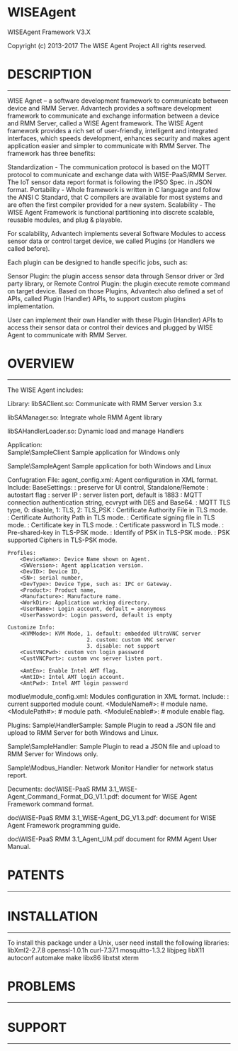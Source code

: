 # WISEAgent
WISEAgent Framework V3.X

 Copyright (c) 2013-2017 The WISE Agent Project
 All rights reserved.

 # DESCRIPTION
 -----------

WISE Agnet – a software development framework to communicate between device and RMM Server.
Advantech provides a software development framework to communicate and exchange information between a device and RMM Server, called a WISE Agent framework.
The WISE Agent framework provides a rich set of user-friendly, intelligent and integrated interfaces, which speeds development, enhances security and makes agent application easier and simpler to communicate with RMM Server.
The framework has three benefits:

Standardization - The communication protocol is based on the MQTT protocol to communicate and exchange data with WISE-PaaS/RMM Server. The IoT sensor data report format is following the IPSO Spec. in JSON format.
Portability - Whole framework is written in C language and follow the ANSI C Standard, that C compilers are available for most systems and are often the first compiler provided for a new system.
Scalability - The WISE Agent Framework is functional partitioning into discrete scalable, reusable modules, and plug & playable.

For scalability, Advantech implements several Software Modules to access sensor data or control target device, we called Plugins (or Handlers we called before).

Each plugin can be designed to handle specific jobs, such as:

Sensor Plugin: the plugin access sensor data through Sensor driver or 3rd party library, or
Remote Control Plugin:  the plugin execute remote command on target device.
Based on those Plugins, Advantech also defined a set of APIs, called Plugin (Handler) APIs, to support custom plugins implementation.

User can implement their own Handler with these Plugin (Handler) APIs to access their sensor data or control their devices and plugged by WISE Agent to communicate with RMM Server.

 # OVERVIEW
 --------

 The WISE Agent includes:
 
Library:
 libSAClient.so:
     Communicate with RMM Server version 3.x
	 
 libSAManager.so:
	 Integrate whole RMM Agent library
	 
 libSAHandlerLoader.so:
	 Dynamic load and manage Handlers

Application:     
 Sample\SampleClient
     Sample application for Windows only
     
 Sample\SampleAgent
     Sample application for both Windows and Linux
     
Confugration File: 
 agent_config.xml:
     Agent configuration in XML format. Include:
	 BaseSettings:
    <RunMode>: preserve for UI control, Standalone/Remote
	  <AutoStart>: autostart flag
    <ServerIP>: server IP
		<ServerPort>: server listen port, default is 1883
		<ConnAuth>: MQTT connection authentication string, ecvrypt with DES and Base64.
		<TLSType>: MQTT TLS type, 0: disable, 1: TLS, 2: TLS_PSK
		<CAFile>: Certificate Authority File in TLS mode.
		<CAPath>: Certificate Authority Path in TLS mode.
		<CertFile>: Certificate signing file in TLS mode.
		<KeyFile>: Certificate key in TLS mode.
		<CertPW>: Certificate password in TLS mode.
		<PSK>: Pre-shared-key in TLS-PSK mode.
		<PSKIdentify>: Identify of PSK in TLS-PSK mode.
		<PSKCiphers>: PSK supported Ciphers in TLS-PSK mode.
		
	Profiles:
		<DeviceName>: Device Name shown on Agent.
		<SWVersion>: Agent application version.
		<DevID>: Device ID,
		<SN>: serial number,
		<DevType>: Device Type, such as: IPC or Gateway.
		<Product>: Product name,
		<Manufacture>: Manufacture name.
		<WorkDir>: Application working directory.
		<UserName>: Login account, default = anonymous
		<UserPassword>: Login password, default is empty
	
	Customize Info:
		<KVMMode>: KVM Mode, 1. default: embedded UltraVNC server
							 2. custom: custom VNC server
							 3. disable: not support
		<CustVNCPwd>: custom vcn login password
		<CustVNCPort>: custom vnc server listen port.
		
		<AmtEn>: Enable Intel AMT flag.
		<AmtID>: Intel AMT login account.
		<AmtPwd>: Intel AMT login password
	
	
 modlue\module_config.xml:
     Modules configuration in XML format. Include:
     <ModuleNum>: current supported module count.
     <ModuleName#>: # module name.
     <ModulePath#>: # module path.
     <ModuleEnable#>: # module enable flag.

Plugins:
 Sample\HandlerSample:
     Sample Plugin to read a JSON file and upload to RMM Server for both Windows and Linux.

 Sample\SampleHandler:
     Sample Plugin to read a JSON file and upload to RMM Server for Windows only.
	 
 Sample\Modbus_Handler:
     Network Monitor Handler for network status report.
	 
Decuments:
 doc\WISE-PaaS RMM 3.1_WISE-Agent_Command_Format_DG_V1.1.pdf:
     document for WISE Agent Framework command format.
	 
 doc\WISE-PaaS RMM 3.1_WISE-Agent_DG_V1.3.pdf:
     document for WISE Agent Framework programming guide.
	 
 doc\WISE-PaaS RMM 3.1_Agent_UM.pdf
     document for RMM Agent User Manual. 
	 
 # PATENTS
 -------

 

 # INSTALLATION
 ------------

 To install this package under a Unix, user need install the following libraries:
   libXml2-2.7.8
   openssl-1.0.1h
   curl-7.37.1
   mosquitto-1.3.2
   libjpeg
   libX11
   autoconf
   automake
   make
   libx86
   libxtst
   xterm

	
 # PROBLEMS
 --------


 # SUPPORT
 -------
